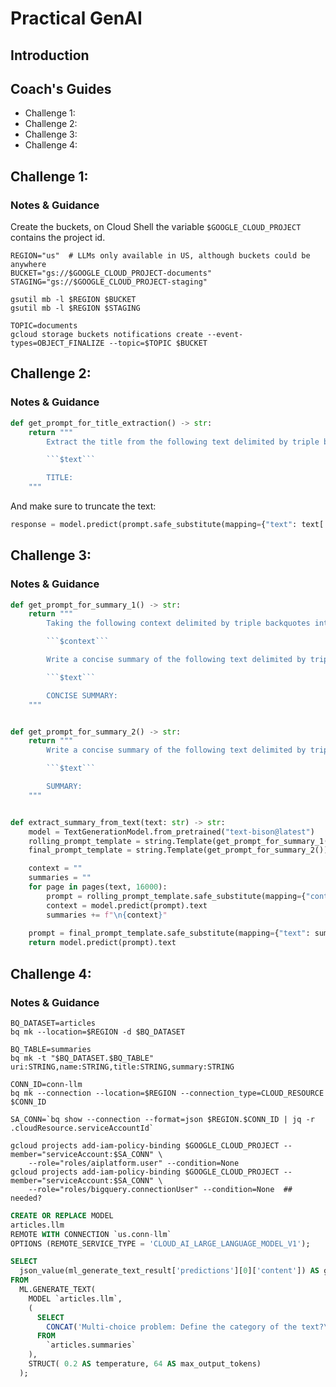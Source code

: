 # Practical GenAI

## Introduction


## Coach's Guides

- Challenge 1: 
- Challenge 2: 
- Challenge 3: 
- Challenge 4: 

## Challenge 1:

### Notes & Guidance

Create the buckets, on Cloud Shell the variable `$GOOGLE_CLOUD_PROJECT` contains the project id.

```shell
REGION="us"  # LLMs only available in US, although buckets could be anywhere
BUCKET="gs://$GOOGLE_CLOUD_PROJECT-documents"
STAGING="gs://$GOOGLE_CLOUD_PROJECT-staging"

gsutil mb -l $REGION $BUCKET
gsutil mb -l $REGION $STAGING
```

```shell
TOPIC=documents
gcloud storage buckets notifications create --event-types=OBJECT_FINALIZE --topic=$TOPIC $BUCKET
```

## Challenge 2:

### Notes & Guidance

```python
def get_prompt_for_title_extraction() -> str:
    return """
        Extract the title from the following text delimited by triple backquotes.

        ```$text```

        TITLE:
    """
```

And make sure to truncate the text:

```python
response = model.predict(prompt.safe_substitute(mapping={"text": text[:10000]}))
```



## Challenge 3:

### Notes & Guidance

```python
def get_prompt_for_summary_1() -> str:
    return """
        Taking the following context delimited by triple backquotes into consideration:

        ```$context```

        Write a concise summary of the following text delimited by triple backquotes.

        ```$text```

        CONCISE SUMMARY:
    """


def get_prompt_for_summary_2() -> str:
    return """
        Write a concise summary of the following text delimited by triple backquotes.

        ```$text```

        SUMMARY:
    """


def extract_summary_from_text(text: str) -> str:
    model = TextGenerationModel.from_pretrained("text-bison@latest")
    rolling_prompt_template = string.Template(get_prompt_for_summary_1())
    final_prompt_template = string.Template(get_prompt_for_summary_2())

    context = ""
    summaries = ""
    for page in pages(text, 16000):
        prompt = rolling_prompt_template.safe_substitute(mapping={"context": context, "text": page})
        context = model.predict(prompt).text
        summaries += f"\n{context}"
    
    prompt = final_prompt_template.safe_substitute(mapping={"text": summaries})
    return model.predict(prompt).text   
```

## Challenge 4:

### Notes & Guidance

```shell
BQ_DATASET=articles
bq mk --location=$REGION -d $BQ_DATASET
```

```shell
BQ_TABLE=summaries
bq mk -t "$BQ_DATASET.$BQ_TABLE" uri:STRING,name:STRING,title:STRING,summary:STRING
```

```shell
CONN_ID=conn-llm
bq mk --connection --location=$REGION --connection_type=CLOUD_RESOURCE $CONN_ID

SA_CONN=`bq show --connection --format=json $REGION.$CONN_ID | jq -r .cloudResource.serviceAccountId`

gcloud projects add-iam-policy-binding $GOOGLE_CLOUD_PROJECT --member="serviceAccount:$SA_CONN" \
    --role="roles/aiplatform.user" --condition=None
gcloud projects add-iam-policy-binding $GOOGLE_CLOUD_PROJECT --member="serviceAccount:$SA_CONN" \
    --role="roles/bigquery.connectionUser" --condition=None  ## needed?

```

```sql
CREATE OR REPLACE MODEL
articles.llm
REMOTE WITH CONNECTION `us.conn-llm`
OPTIONS (REMOTE_SERVICE_TYPE = 'CLOUD_AI_LARGE_LANGUAGE_MODEL_V1');
```

```sql
SELECT
  json_value(ml_generate_text_result['predictions'][0]['content']) AS generated_text
FROM
  ML.GENERATE_TEXT( 
    MODEL `articles.llm`,
    (
      SELECT
        CONCAT('Multi-choice problem: Define the category of the text?\nCategories:\n- Astrophysics\n- Mathematics\n- Computer Science\n- Quantitative Biology\nText:', summary) AS prompt
      FROM
        `articles.summaries` 
    ),
    STRUCT( 0.2 AS temperature, 64 AS max_output_tokens)
  );
```